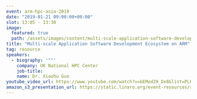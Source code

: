```yaml
---
event: arm-hpc-asia-2019
date: "2019-01-21 09:00:00+00:00"
slot: 13:05 - 13:30
image:
  featured: true
  path: /assets/images/content/multi-scale-application-software-development-ecosystem-on-arm.jpg
title: "Multi-scale Application Software Development Ecosystem on ARM"
tag: resource
speakers:
  - biography: '""'
    company: UK National HPC Center
    job-title:
    name: Dr. Xiaohu Guo
youtube_video_url: https://www.youtube.com/watch?v=bEMod29_Dx8&list=PLKZSArYQptsPLGSEUycUowh9oy8WF_epV&index=6&t=0s
amazon_s3_presentation_url: https://static.linaro.org/event-resources/arm-hpc-2019/slides/Multi-scaleApplicationSoftwareDevelopmentEcosystemonARM9.pdf
---
```

